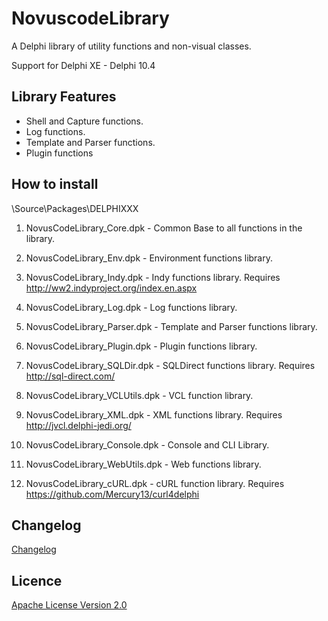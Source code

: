 NovuscodeLibrary
================

A Delphi library of utility functions and non-visual classes.

Support for Delphi XE - Delphi 10.4

Library Features
--------

* Shell and Capture functions.
* Log functions.
* Template and Parser functions.
* Plugin functions


How to install
--------------

\Source\Packages\DELPHIXXX 

1. NovusCodeLibrary_Core.dpk - Common Base to all functions in the library.

2. NovusCodeLibrary_Env.dpk - Environment functions library. 

3. NovusCodeLibrary_Indy.dpk - Indy functions library. Requires http://ww2.indyproject.org/index.en.aspx

4. NovusCodeLibrary_Log.dpk - Log functions library.

5. NovusCodeLibrary_Parser.dpk - Template and Parser functions library.

6. NovusCodeLibrary_Plugin.dpk - Plugin functions library.

7. NovusCodeLibrary_SQLDir.dpk - SQLDirect functions library. Requires http://sql-direct.com/

8. NovusCodeLibrary_VCLUtils.dpk - VCL function library.

9. NovusCodeLibrary_XML.dpk - XML functions library. Requires http://jvcl.delphi-jedi.org/

10. NovusCodeLibrary_Console.dpk - Console and CLI Library.

11. NovusCodeLibrary_WebUtils.dpk - Web functions library.

12. NovusCodeLibrary_cURL.dpk - cURL function library. Requires https://github.com/Mercury13/curl4delphi

Changelog
---------

[Changelog](https://github.com/novuslogic/NovuscodeLibrary/blob/master/Changelog.md)


Licence
-------
[Apache License Version 2.0](LICENSE)








